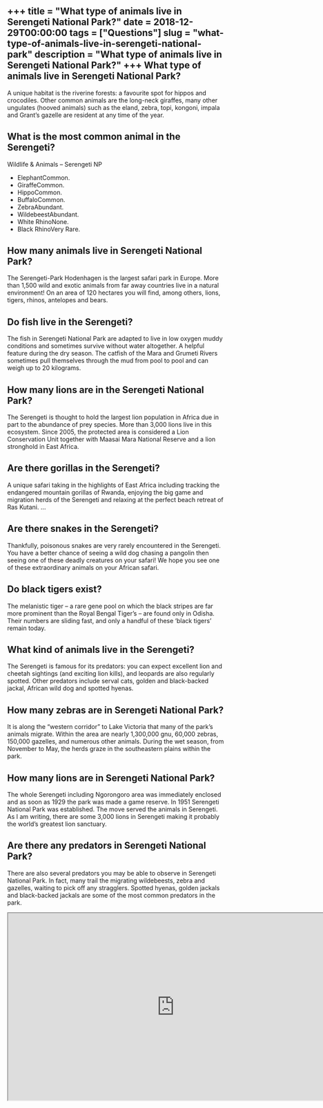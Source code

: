 +++
title = "What type of animals live in Serengeti National Park?"
date = 2018-12-29T00:00:00
tags = ["Questions"]
slug = "what-type-of-animals-live-in-serengeti-national-park"
description = "What type of animals live in Serengeti National Park?"
+++
What type of animals live in Serengeti National Park?
-----------------------------------------------------

A unique habitat is the riverine forests: a favourite spot for hippos and crocodiles. Other common animals are the long-neck giraffes, many other ungulates (hooved animals) such as the eland, zebra, topi, kongoni, impala and Grant’s gazelle are resident at any time of the year.

What is the most common animal in the Serengeti?
------------------------------------------------

Wildlife &amp; Animals – Serengeti NP

- ElephantCommon.
- GiraffeCommon.
- HippoCommon.
- BuffaloCommon.
- ZebraAbundant.
- WildebeestAbundant.
- White RhinoNone.
- Black RhinoVery Rare.

How many animals live in Serengeti National Park?
-------------------------------------------------

The Serengeti-Park Hodenhagen is the largest safari park in Europe. More than 1,500 wild and exotic animals from far away countries live in a natural environment! On an area of 120 hectares you will find, among others, lions, tigers, rhinos, antelopes and bears.

Do fish live in the Serengeti?
------------------------------

The fish in Serengeti National Park are adapted to live in low oxygen muddy conditions and sometimes survive without water altogether. A helpful feature during the dry season. The catfish of the Mara and Grumeti Rivers sometimes pull themselves through the mud from pool to pool and can weigh up to 20 kilograms.

How many lions are in the Serengeti National Park?
--------------------------------------------------

The Serengeti is thought to hold the largest lion population in Africa due in part to the abundance of prey species. More than 3,000 lions live in this ecosystem. Since 2005, the protected area is considered a Lion Conservation Unit together with Maasai Mara National Reserve and a lion stronghold in East Africa.

Are there gorillas in the Serengeti?
------------------------------------

A unique safari taking in the highlights of East Africa including tracking the endangered mountain gorillas of Rwanda, enjoying the big game and migration herds of the Serengeti and relaxing at the perfect beach retreat of Ras Kutani. …

Are there snakes in the Serengeti?
----------------------------------

Thankfully, poisonous snakes are very rarely encountered in the Serengeti. You have a better chance of seeing a wild dog chasing a pangolin then seeing one of these deadly creatures on your safari! We hope you see one of these extraordinary animals on your African safari.

Do black tigers exist?
----------------------

The melanistic tiger – a rare gene pool on which the black stripes are far more prominent than the Royal Bengal Tiger’s – are found only in Odisha. Their numbers are sliding fast, and only a handful of these ‘black tigers’ remain today.

What kind of animals live in the Serengeti?
-------------------------------------------

The Serengeti is famous for its predators: you can expect excellent lion and cheetah sightings (and exciting lion kills), and leopards are also regularly spotted. Other predators include serval cats, golden and black-backed jackal, African wild dog and spotted hyenas.

How many zebras are in Serengeti National Park?
-----------------------------------------------

It is along the “western corridor” to Lake Victoria that many of the park’s animals migrate. Within the area are nearly 1,300,000 gnu, 60,000 zebras, 150,000 gazelles, and numerous other animals. During the wet season, from November to May, the herds graze in the southeastern plains within the park.

How many lions are in Serengeti National Park?
----------------------------------------------

The whole Serengeti including Ngorongoro area was immediately enclosed and as soon as 1929 the park was made a game reserve. In 1951 Serengeti National Park was established. The move served the animals in Serengeti. As I am writing, there are some 3,000 lions in Serengeti making it probably the world’s greatest lion sanctuary.

Are there any predators in Serengeti National Park?
---------------------------------------------------

There are also several predators you may be able to observe in Serengeti National Park. In fact, many trail the migrating wildebeests, zebra and gazelles, waiting to pick off any stragglers. Spotted hyenas, golden jackals and black-backed jackals are some of the most common predators in the park.

<iframe allow="accelerometer; autoplay; clipboard-write; encrypted-media; gyroscope; picture-in-picture" allowfullscreen="" class="__youtube_prefs__  epyt-is-override  no-lazyload" data-no-lazy="1" data-origheight="433" data-origwidth="770" data-skipgform_ajax_framebjll="" height="433" id="_ytid_59862" loading="lazy" src="https://www.youtube.com/embed/2OtmHtyLbXk?enablejsapi=1&autoplay=0&cc_load_policy=0&cc_lang_pref=&iv_load_policy=1&loop=0&modestbranding=0&rel=1&fs=1&playsinline=0&autohide=2&theme=dark&color=red&controls=1&" title="YouTube player" width="770"></iframe>